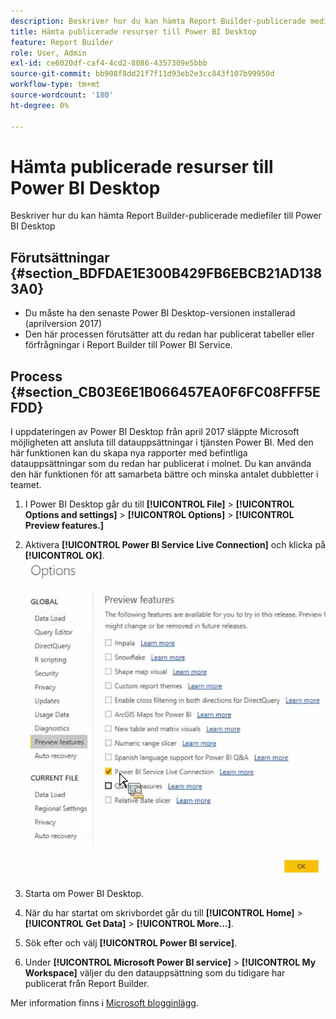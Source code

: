 ```yaml
---
description: Beskriver hur du kan hämta Report Builder-publicerade mediefiler till Power BI Desktop
title: Hämta publicerade resurser till Power BI Desktop
feature: Report Builder
role: User, Admin
exl-id: ce6020df-caf4-4cd2-8086-4357309e5bbb
source-git-commit: bb908f8dd21f7f11d93eb2e3cc843f107b99950d
workflow-type: tm+mt
source-wordcount: '180'
ht-degree: 0%

---
```


# Hämta publicerade resurser till Power BI Desktop

Beskriver hur du kan hämta Report Builder-publicerade mediefiler till Power BI Desktop

## Förutsättningar {#section_BDFDAE1E300B429FB6EBCB21AD1383A0}

* Du måste ha den senaste Power BI Desktop-versionen installerad (aprilversion 2017)
* Den här processen förutsätter att du redan har publicerat tabeller eller förfrågningar i Report Builder till Power BI Service.

## Process {#section_CB03E6E1B066457EA0F6FC08FFF5EFDD}

I uppdateringen av Power BI Desktop från april 2017 släppte Microsoft möjligheten att ansluta till datauppsättningar i tjänsten Power BI. Med den här funktionen kan du skapa nya rapporter med befintliga datauppsättningar som du redan har publicerat i molnet. Du kan använda den här funktionen för att samarbeta bättre och minska antalet dubbletter i teamet.

1. I Power BI Desktop går du till **[!UICONTROL File]** > **[!UICONTROL Options and settings]** > **[!UICONTROL Options]** > **[!UICONTROL Preview features.]**
1. Aktivera **[!UICONTROL Power BI Service Live Connection]** och klicka på **[!UICONTROL OK]**. ![Klicka på Power BI Service Live Connection och klicka sedan på OK. ](assets/bi-preview-features.png)

1. Starta om Power BI Desktop.
1. När du har startat om skrivbordet går du till **[!UICONTROL Home]** > **[!UICONTROL Get Data]** > **[!UICONTROL More...]**.
1. Sök efter och välj **[!UICONTROL Power BI service]**.
1. Under **[!UICONTROL Microsoft Power BI service]** > **[!UICONTROL My Workspace]** väljer du den datauppsättning som du tidigare har publicerat från Report Builder.

Mer information finns i [Microsoft blogginlägg](https://powerbi.microsoft.com/en-us/blog/connecting-to-datasets-in-the-power-bi-service-from-desktop/).
